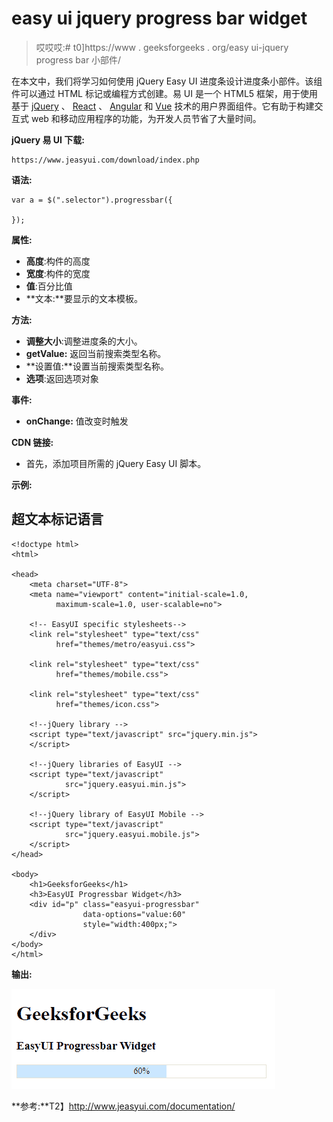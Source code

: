 # easy ui jquery progress bar widget

> 哎哎哎:# t0]https://www . geeksforgeeks . org/easy ui-jquery progress bar 小部件/

在本文中，我们将学习如何使用 jQuery Easy UI 进度条设计进度条小部件。该组件可以通过 HTML 标记或编程方式创建。易 UI 是一个 HTML5 框架，用于使用基于 [jQuery](https://www.geeksforgeeks.org/jquery-tutorials/) 、 [React](https://www.geeksforgeeks.org/reactjs/) 、 [Angular](https://www.geeksforgeeks.org/angularjs-tutorials/) 和 [Vue](https://www.geeksforgeeks.org/vue-js-introduction-installation/) 技术的用户界面组件。它有助于构建交互式 web 和移动应用程序的功能，为开发人员节省了大量时间。

**jQuery 易 UI 下载:**

```
https://www.jeasyui.com/download/index.php
```

**语法:**

```
var a = $(".selector").progressbar({

});
```

**属性:**

*   **高度**:构件的高度
*   **宽度**:构件的宽度
*   **值**:百分比值
*   **文本:**要显示的文本模板。

**方法:**

*   **调整大小**:调整进度条的大小。
*   **getValue:** 返回当前搜索类型名称。
*   **设置值:**设置当前搜索类型名称。
*   **选项**:返回选项对象

**事件:**

*   **onChange:** 值改变时触发

**CDN 链接:**

*   首先，添加项目所需的 jQuery Easy UI 脚本。

**示例:**

## 超文本标记语言

```
<!doctype html> 
<html> 

<head> 
    <meta charset="UTF-8"> 
    <meta name="viewport" content="initial-scale=1.0, 
          maximum-scale=1.0, user-scalable=no"> 

    <!-- EasyUI specific stylesheets-->
    <link rel="stylesheet" type="text/css"
          href="themes/metro/easyui.css"> 

    <link rel="stylesheet" type="text/css"
          href="themes/mobile.css"> 

    <link rel="stylesheet" type="text/css"
          href="themes/icon.css"> 

    <!--jQuery library -->
    <script type="text/javascript" src="jquery.min.js"> 
    </script> 

    <!--jQuery libraries of EasyUI -->
    <script type="text/javascript"
            src="jquery.easyui.min.js"> 
    </script> 

    <!--jQuery library of EasyUI Mobile -->
    <script type="text/javascript"
            src="jquery.easyui.mobile.js"> 
    </script> 
</head> 

<body>     
    <h1>GeeksforGeeks</h1>
    <h3>EasyUI Progressbar Widget</h3>
    <div id="p" class="easyui-progressbar" 
                data-options="value:60" 
                style="width:400px;">
    </div>
</body>
</html>
```

**输出:**

![](img/fa53b162778bc9116d87b1554d2e0e43.png)

**参考:**T2】http://www.jeasyui.com/documentation/